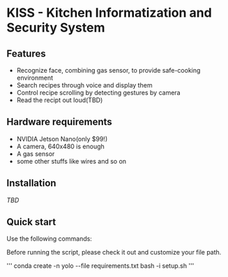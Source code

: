 # KISS - Kitchen Informatization and Security System

## Features
- Recognize face, combining gas sensor, to provide safe-cooking environment
- Search recipes through voice and display them
- Control recipe scrolling by detecting gestures by camera
- Read the recipt out loud(TBD)

## Hardware requirements
- NVIDIA Jetson Nano(only $99!)
- A camera, 640x480 is enough
- A gas sensor
- some other stuffs like wires and so on

## Installation
*TBD*

## Quick start

Use the following commands:

Before running the script, please check it out and customize your file path.

'''
conda create -n yolo --file requirements.txt
bash -i setup.sh
'''

